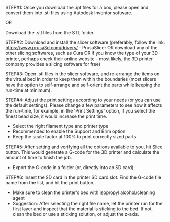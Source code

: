 STEP#1:
Once you download the .ipt files for a box, please open and convert them into .stl files using Autodesk Inventor software. 

OR

Download the .stl files from the STL folder.

STEP#2:
Download and install the slicer software (preferably, follow the link: https://www.prusa3d.com/drivers/  - PrusaSlicer
OR 
download any of the other slicing softwares, such as Cura
OR
if you know the type of your 3D printer, perhaps check their online website - most likely, the 3D printer company provides a slicing software for free)

STEP#3:
Open .stl files in the slicer software, and re-arrange the items on the virtual bed in order to keep them within the boundaries (most slicers have the option to self-arrange and self-orient the parts while keeping the run-time at minimum).

STEP#4:
Adjust the print settings according to your needs (or you can use the default settings). Please change a few parameters to see how it affects the run-time, for example, in the 'Print Settings' option, if you select the finest bead size, it would increase the print time. 
- Select the right filament type and printer type
- Recommended to enable the Support and Brim option 
- Keep the scale factor at 100% to print correctly sized parts 

STEP#5:
After setting and verifying all the options available to you, hit Slice button. This would generate a G-code for the 3D printer and calculate the amount of time to finish the job.
- Export the G-code in a folder (or, directly into an SD card)

STEP#6:
Insert the SD card in the printer SD card slot. Find the G-code file name from the list, and hit the print button. 
- Make sure to clean the printer's bed with isopropyl alcohol/cleaning agent
- Suggestion: After selecting the right file name, let the printer run for the first layer and inspect that the material is sticking to the bed. If not, clean the bed or use a sticking solution, or adjust the z-axis.
